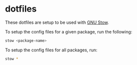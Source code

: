 # dotfiles
These dotfiles are setup to be used with [GNU Stow](https://www.gnu.org/software/stow/).

To setup the config files for a given package, run the following:
```sh
stow <package-name>
```

To setup the config files for all packages, run:
```sh
stow *
```
